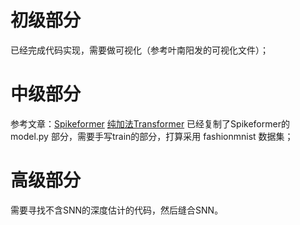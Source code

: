 # 初级部分
已经完成代码实现，需要做可视化（参考叶南阳发的可视化文件）；

# 中级部分
参考文章：[Spikeformer](https://link.zhihu.com/?target=https%3A//github.com/ZK-Zhou/spikformer)
[纯加法Transformer](https://link.zhihu.com/?target=https%3A//github.com/BICLab/Spike-Driven-Transformer)
已经复制了Spikeformer的 model.py 部分，需要手写train的部分，打算采用 fashionmnist 数据集；

# 高级部分
需要寻找不含SNN的深度估计的代码，然后缝合SNN。
